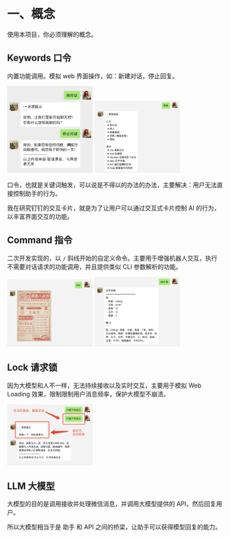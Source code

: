 # 一、概念

使用本项目，你必须理解的概念。

## Keywords 口令

内置功能调用。模拟 web 界面操作，如：新建对话，停止回复。

<img src="./media/demo-keywords.png" width="200">
<img src="./media/demo-help.png" width="200">

口令，也就是关键词触发，可以说是不得以的办法的办法，主要解决：用户无法直接控制助手的行为。

我在研究钉钉的交互卡片，就是为了让用户可以通过交互式卡片控制 AI 的行为，以丰富界面交互的功能。

## Command 指令

二次开发实现的，以 `/` 斜线开始的自定义命令。主要用于增强机器人交互，执行不需要对话请求的功能调用，并且提供类似 CLI 参数解析的功能。

<img src="./media/demo-command-my.png" width="200">
<img src="./media/demo-command-dict.png" width="200">

## Lock 请求锁

因为大模型和人不一样，无法持续接收以及实时交互，主要用于模拟 Web Loading 效果，限制限制用户消息频率，保护大模型不崩溃。

<img src="./media/demo-lock.png" width="200">

## LLM 大模型

大模型的目的是调用接收并处理微信消息，并调用大模型提供的 API，然后回复用户。

所以大模型相当于是 助手 和 API 之间的桥梁，让助手可以获得模型回复的能力。

